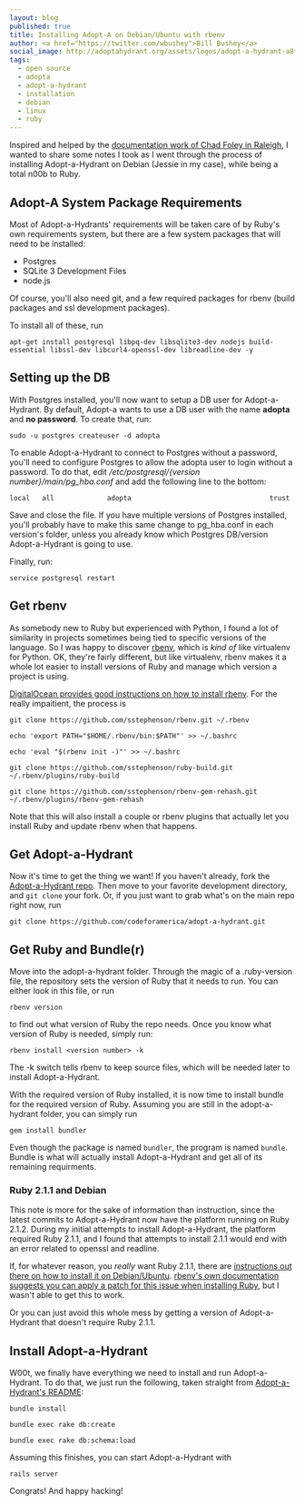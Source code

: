 ```yaml
---
layout: blog
published: true
title: Installing Adopt-A on Debian/Ubuntu with rbenv 
author: <a href="https://twitter.com/wbushey">Bill Bushey</a>
social_image: http://adoptahydrant.org/assets/logos/adopt-a-hydrant-a8f4216f8de0441457e1909bf5997666.png
tags: 
  - open source
  - adopta
  - adopt-a-hydrant
  - installation
  - debian
  - linux
  - ruby
---
```


Inspired and helped by the [documentation work of Chad Foley in Raleigh](http://localwiki.net/raleigh/Adopta_App/Development?&docuredirected_from=raleigh%20adopta%20app/development),
I wanted to share some notes I took as I went through the process of installing Adopt-a-Hydrant on Debian (Jessie in my case), while being a total n00b to Ruby.

## Adopt-A System Package Requirements

Most of Adopt-a-Hydrants' requirements will be taken care of by Ruby's own requirements system, but there are a few system packages
that will need to be installed:

* Postgres
* SQLite 3 Development Files
* node.js

Of course, you'll also need git, and a few required packages for rbenv (build packages and ssl development packages).

To install all of these, run

    apt-get install postgresql libpq-dev libsqlite3-dev nodejs build-essential libssl-dev libcurl4-openssl-dev libreadline-dev -y

## Setting up the DB

With Postgres installed, you'll now want to setup a DB user for Adopt-a-Hydrant. By default, Adopt-a wants to use a DB user with the name **adopta** and **no password**. To create that, run:

    sudo -u postgres createuser -d adopta

To enable Adopt-a-Hydrant to connect to Postgres without a password, you'll need to configure Postgres to allow the adopta user to login without a password. To do that, edit */etc/postgresql/\{version number\}/main/pg_hba.conf* and add the following line to the bottom:

    local   all             adopta                                  trust

Save and close the file. If you have multiple versions of Postgres installed, you'll probably have to make this same change to pg_hba.conf in each version's folder, unless you already know which Postgres DB/version Adopt-a-Hydrant is going to use. 

Finally, run:

    service postgresql restart

## Get rbenv

As somebody new to Ruby but experienced with Python, I found a lot of similarity in projects sometimes being tied to specific versions of the language. So I was happy to discover [rbenv](https://github.com/sstephenson/rbenv), which is *kind of* like virtualenv for Python. OK, they're fairly different, but like virtualenv, rbenv makes it a whole lot easier to install versions of Ruby and manage which version a project is using.

[DigitalOcean provides good instructions on how to install rbenv](https://www.digitalocean.com/community/articles/how-to-install-ruby-on-rails-with-rbenv-on-debian-7-wheezy). For the really impaitient, the process is

    git clone https://github.com/sstephenson/rbenv.git ~/.rbenv

    echo 'export PATH="$HOME/.rbenv/bin:$PATH"' >> ~/.bashrc

    echo 'eval "$(rbenv init -)"' >> ~/.bashrc

    git clone https://github.com/sstephenson/ruby-build.git ~/.rbenv/plugins/ruby-build

    git clone https://github.com/sstephenson/rbenv-gem-rehash.git ~/.rbenv/plugins/rbenv-gem-rehash

Note that this will also install a couple or rbenv plugins that actually let you install Ruby and update rbenv when that happens.

## Get Adopt-a-Hydrant

Now it's time to get the thing we want! If you haven't already, fork the [Adopt-a-Hydrant repo](https://github.com/codeforamerica/adopt-a-hydrant). Then move to your favorite development directory, and `git clone` your fork. Or, if you just want to grab what's on the main repo right now, run

    git clone https://github.com/codeforamerica/adopt-a-hydrant.git

## Get Ruby and Bundle(r)

Move into the adopt-a-hydrant folder. Through the magic of a .ruby-version file, the repository sets the version of Ruby that it needs to run. You can either look in this file, or run

    rbenv version

to find out what version of Ruby the repo needs. Once you know what version of Ruby is needed, simply run:

    rbenv install <version number> -k

The -k switch tells rbenv to keep source files, which will be needed later to install Adopt-a-Hydrant.

With the required version of Ruby installed, it is now time to install bundle for the required version of Ruby. Assuming you are still in the adopt-a-hydrant folder, you can simply run

    gem install bundler

Even though the package is named `bundler`, the program is named `bundle`. Bundle is what will actually install Adopt-a-Hydrant and get all of its remaining requirments.

### Ruby 2.1.1 and Debian

This note is more for the sake of information than instruction, since the latest commits to Adopt-a-Hydrant now have the platform running on Ruby 2.1.2. During my initial attempts to install Adopt-a-Hydrant, the platform required Ruby 2.1.1, and I found that attempts to install 2.1.1 would end with an error related to openssl and readline.

If, for whatever reason, you *really* want Ruby 2.1.1, there are [instructions out there on how to install it on Debian/Ubuntu](http://blog.blenderbox.com/2014/04/21/installing-ruby-2-1-1-on-ubuntu-14-04-x86_64/). [rbenv's own documentation suggests you can apply a patch for this issue when installing Ruby](https://github.com/sstephenson/ruby-build/wiki#openssl-bindings-on-debian-80-jessie), but I wasn't able to get this to work.

Or you can just avoid this whole mess by getting a version of Adopt-a-Hydrant that doesn't require Ruby 2.1.1.

## Install Adopt-a-Hydrant

W00t, we finally have everything we need to install and run Adopt-a-Hydrant. To do that, we just run the following, taken straight from [Adopt-a-Hydrant's README](https://github.com/codeforamerica/adopt-a-hydrant#installation):

    bundle install

    bundle exec rake db:create

    bundle exec rake db:schema:load

Assuming this finishes, you can start Adopt-a-Hydrant with

    rails server

Congrats! And happy hacking!
